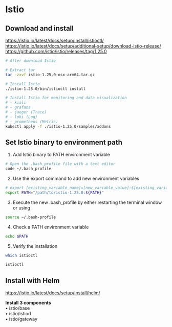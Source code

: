 # Istio

## Download and install
https://istio.io/latest/docs/setup/install/istioctl/ \
https://istio.io/latest/docs/setup/additional-setup/download-istio-release/ \
https://github.com/istio/istio/releases/tag/1.25.0

``` bash
# After download Istio

# Extract tar
tar -zxvf istio-1.25.0-osx-arm64.tar.gz

# Install Istio
./istio-1.25.0/bin/istioctl install

# Install Istio for monitoring and data visualization
# - kiali
# - grafana
# - jaeger (Trace)
# - loki (Log)
# - prometheus (Metric)
kubectl apply -f ./istio-1.25.0/samples/addons
```

## Set Istio binary to environment path
1. Add Istio binary to PATH environment variable
``` bash
# Open the .bash_profile file with a text editor
code ~/.bash_profile
```
2. Use the export command to add new environment variables
``` bash
# export [existing_variable_name]=[new_variable_value]:$[existing_variable_name]
export PATH="/path/to/istio-1.25.0:${PATH}"
```
3. Execute the new .bash_profile by either restarting the terminal window or using
``` bash
source ~/.bash-profile
```
4. Check a PATH environment variable
``` bash
echo $PATH
```
5. Verify the installation
``` bash
which istioctl

istioctl
```

## Install with Helm
https://istio.io/latest/docs/setup/install/helm/

**Install 3 components** \
• istio/base \
• istio/istiod \
• istio/gateway

